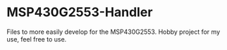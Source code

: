 # MSP430G2553-Handler
Files to more easily develop for the MSP430G2553. Hobby project for my use, feel free to use.
